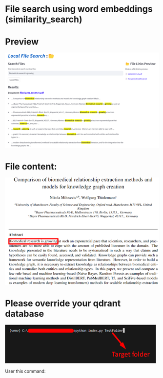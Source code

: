 # File search using word embeddings (similarity_search)

# Preview
![preview](preview.png)

# File content:
![file content](file.png)

# Please override your qdrant database
![qdrant](command.png)

User this command:
